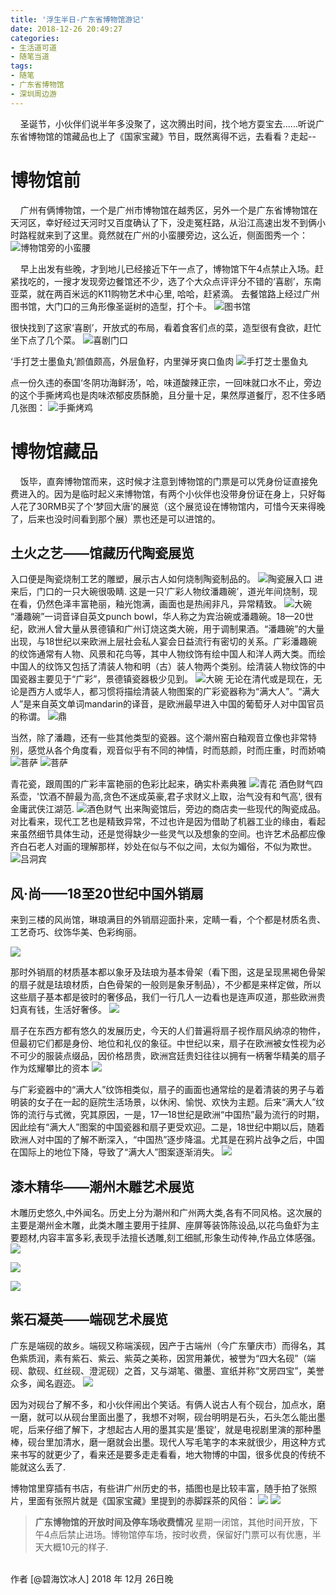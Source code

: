 ```yaml
---
title: '浮生半日-广东省博物馆游记'
date: 2018-12-26 20:49:27
categories:
- 生活道可道
- 随笔当道
tags:
- 随笔
- 广东省博物馆
- 深圳周边游
---
```



&nbsp;&nbsp;&nbsp;&nbsp;圣诞节，小伙伴们说半年多没聚了，这次腾出时间，找个地方耍宝去......听说广东省博物馆的馆藏品也上了《国家宝藏》节目，既然离得不远，去看看？走起--


#  博物馆前

  &nbsp;&nbsp;&nbsp;&nbsp;广州有俩博物馆，一个是广州市博物馆在越秀区，另外一个是广东省博物馆在天河区，幸好经过天河时又百度确认了下，没走冤枉路，从沿江高速出发不到俩小时路程就来到了这里。竟然就在广州的小蛮腰旁边，这么近，侧面图秀一个：
  ![博物馆旁的小蛮腰](https://raw.githubusercontent.com/liruixue/muqiaosite/master/images/life-gz-museum-tour/museum-xiaomanyao.jpg.jpg) 
  
  
&nbsp;&nbsp;&nbsp;&nbsp;早上出发有些晚，才到地儿已经接近下午一点了，博物馆下午4点禁止入场。赶紧找吃的，一搜才发现旁边餐馆还不少，选了个大众点评评分不错的‘喜剧’，东南亚菜，就在两百米远的K11购物艺术中心里, 哈哈，赶紧滴。
去餐馆路上经过广州图书馆，大门口的三角形像圣诞树的造型，打个卡。
  ![图书馆](https://raw.githubusercontent.com/liruixue/muqiaosite/master/images/life-gz-museum-tour/museum-lib.jpg) 

很快找到了这家‘喜剧’，开放式的布局，看着食客们点的菜，造型很有食欲，赶忙坐下点了几个菜。
  ![喜剧门口](https://raw.githubusercontent.com/liruixue/muqiaosite/master/images/life-gz-museum-tour/xiju-logo.jpg) 

‘手打芝士墨鱼丸’颜值颇高，外层鱼籽，内里弹牙爽口鱼肉
  ![手打芝士墨鱼丸](https://raw.githubusercontent.com/liruixue/muqiaosite/master/images/life-gz-museum-tour/xiju-wanzi.jpg) 

点一份久违的泰国‘冬阴功海鲜汤’，哈，味道酸辣正宗，一回味就口水不止，旁边的这个手撕烤鸡也是肉味浓郁皮质酥脆，且分量十足，果然厚道餐厅，忍不住多晒几张图：
  ![手撕烤鸡](https://raw.githubusercontent.com/liruixue/muqiaosite/master/images/life-gz-museum-tour/xiju-chiken.jpg) 


  
  
#  博物馆藏品
  &nbsp;&nbsp;&nbsp;&nbsp;饭毕，直奔博物馆而来，这时候才注意到博物馆的门票是可以凭身份证直接免费进入的。因为是临时起义来博物馆，有两个小伙伴也没带身份证在身上，只好每人花了30RMB买了个‘梦回大唐’的展览（这个展览设在博物馆内，可惜今天来得晚了，后来也没时间看到那个展）票也还是可以进馆的。

##  土火之艺——馆藏历代陶瓷展览
入口便是陶瓷烧制工艺的雕塑，展示古人如何烧制陶瓷制品的。
  ![陶瓷展入口](https://raw.githubusercontent.com/liruixue/muqiaosite/master/images/life-gz-museum-tour/meseum-china-overview.jpg)
进来后，门口的一只大碗很吸睛. 这是一只‘广彩人物纹潘趣碗’，道光年间烧制，现在看，仍然色泽丰富艳丽，釉光饱满，画面也是热闹非凡，异常精致。
![大碗](https://raw.githubusercontent.com/liruixue/muqiaosite/master/images/life-gz-museum-tour/musem-super-bowl.jpg)
“潘趣碗”一词音译自英文punch bowl，华人称之为宾治碗或潘趣碗。18—20世纪，欧洲人曾大量从景德镇和广州订烧这类大碗，用于调制果酒。“潘趣碗”的大量出现，与18世纪以来欧洲上层社会私人宴会日益流行有密切的关系。广彩潘趣碗的纹饰通常有人物、风景和花鸟等，其中人物纹饰有绘中国人和洋人两大类。而绘中国人的纹饰又包括了清装人物和明（古）装人物两个类别。绘清装人物纹饰的中国瓷器主要见于“广彩”，景德镇瓷器极少见到。
![大碗](https://raw.githubusercontent.com/liruixue/muqiaosite/master/images/life-gz-museum-tour/musem-super-bowl2.jpg)
无论在清代或是现在，无论是西方人或华人，都习惯将描绘清装人物图案的广彩瓷器称为“满大人”。“满大人”是来自英文单词mandarin的译音，是欧洲最早进入中国的葡萄牙人对中国官员的称谓。
![鼎](https://raw.githubusercontent.com/liruixue/muqiaosite/master/images/life-gz-museum-tour/museum-panqu.jpg)

当然，除了潘趣，还有一些其他类型的瓷器。这个潮州窑白釉观音立像也非常特别，感觉从各个角度看，观音似乎有不同的神情，时而慈颜，时而庄重，时而娇喃
![菩萨](https://raw.githubusercontent.com/liruixue/muqiaosite/master/images/life-gz-museum-tour/meseum-pusha-ciyan.jpg)
![菩萨](https://raw.githubusercontent.com/liruixue/muqiaosite/master/images/life-gz-museum-tour/meseum-pusha.jpg)

青花瓷，跟周围的广彩丰富艳丽的色彩比起来，确实朴素典雅
![青花](https://raw.githubusercontent.com/liruixue/muqiaosite/master/images/life-gz-museum-tour/museum-qinghua.jpg)
酒色财气四系壶，'饮酒不醉最为高,贪色不迷成英豪,君子求财义上取，治气没有和气高', 很有金庸武侠江湖范.
![酒色财气](https://raw.githubusercontent.com/liruixue/muqiaosite/master/images/life-gz-museum-tour/museum-caiqi.jpg)
出来陶瓷馆后，旁边的商店卖一些现代的陶瓷成品。对比看来，现代工艺也是精致异常，不过也许是因为借助了机器工业的缘由，看起来虽然细节具体生动，还是觉得缺少一些灵气以及想象的空间。也许艺术品都应像齐白石老人对画的理解那样，妙处在似与不似之间，太似为媚俗，不似为欺世。
![吕洞宾](https://raw.githubusercontent.com/liruixue/muqiaosite/master/images/life-gz-museum-tour/museum-shopping.jpg)





##  风·尚——18至20世纪中国外销扇
来到三楼的风尚馆，琳琅满目的外销扇迎面扑来，定睛一看，个个都是材质名贵、工艺奇巧、纹饰华美、色彩绚丽。

![](https://raw.githubusercontent.com/liruixue/muqiaosite/master/images/life-gz-museum-tour/fengshang-fan.jpg)

那时外销扇的材质基本都以象牙及珐琅为基本骨架（看下图，这是呈现黑褐色骨架的扇子就是珐琅材质，白色骨架的一般则是象牙制品），不少都是来样定做，所以这些扇子基本都是彼时的奢侈品，我们一行几人一边看也是连声叹道，那些欧洲贵妇真有钱，生活好奢侈。
![](https://raw.githubusercontent.com/liruixue/muqiaosite/master/images/life-gz-museum-tour/fengshang-falang.jpg)

扇子在东西方都有悠久的发展历史，今天的人们普遍将扇子视作扇风纳凉的物件，但最初它们都是身份、地位和礼仪的象征。中世纪以来，扇子在欧洲被女性视为必不可少的服装点缀品，因价格昂贵，欧洲宫廷贵妇往往以拥有一柄奢华精美的扇子作为炫耀攀比的资本
![](https://raw.githubusercontent.com/liruixue/muqiaosite/master/images/life-gz-museum-tour/fengshang-guifu.jpg)

与广彩瓷器中的“满大人”纹饰相类似，扇子的画面也通常绘的是着清装的男子与着明装的女子在一起的庭院生活场景，以休闲、愉悦、欢快为主题。后来“满大人”纹饰的流行与式微，究其原因，一是，17—18世纪是欧洲“中国热”最为流行的时期，因此绘有“满大人”图案的中国瓷器和扇子更受欢迎。二是，18世纪中期以后，随着欧洲人对中国的了解不断深入，“中国热”逐步降温。尤其是在鸦片战争之后，中国在国际上的地位下降，导致了“满大人”图案逐渐消失。
![](https://raw.githubusercontent.com/liruixue/muqiaosite/master/images/life-gz-museum-tour/fengshang-mandaren.jpg)


##  漆木精华——潮州木雕艺术展览 

木雕历史悠久,中外闻名。历史上分为潮州和广州两大类,各有不同风格。这次展的主要是潮州金木雕，此类木雕主要用于挂屏、座屏等装饰陈设品,以花鸟鱼虾为主要题材,内容丰富多彩,表现手法擅长透雕,刻工细腻,形象生动传神,作品立体感强。
![](https://raw.githubusercontent.com/liruixue/muqiaosite/master/images/life-gz-museum-tour/mudiao-yongqingtang.jpg)

![](https://raw.githubusercontent.com/liruixue/muqiaosite/master/images/life-gz-museum-tour/mudiao-huajia.jpg)

![](https://raw.githubusercontent.com/liruixue/muqiaosite/master/images/life-gz-museum-tour/mudiao-renwu.jpg)



##  紫石凝英——端砚艺术展览 
广东是端砚的故乡。端砚又称端溪砚，因产于古端州（今广东肇庆市）而得名，其色紫质润，素有紫石、紫云、紫英之美称，因赏用兼优，被誉为“四大名砚”（端砚、歙砚、红丝砚、澄泥砚）之首，又与湖笔、徽墨、宣纸并称“文房四宝”，美誉众多，闻名遐迩。
![](https://raw.githubusercontent.com/liruixue/muqiaosite/master/images/life-gz-museum-tour/yantai.jpg)

因为对砚台了解不多，和小伙伴闹出个笑话。有俩人说古人有个砚台，加点水，磨一磨，就可以从砚台里面出墨了，我想不对啊，砚台明明是石头，石头怎么能出墨呢，后来仔细了解下，才想起古人用的墨其实是‘墨锭’，就是电视剧里演的那种墨棒，砚台里加清水，磨一磨就会出墨。现代人写毛笔字的本来就很少，用这种方式来书写的就更少了，看来还是要多走走看看，地大物博的中国，很多优良的传统不能就这么丢了.
 
博物馆里穿插有书店，有些讲广州历史的书，插图也是比较丰富，随手拍了张照片，里面有张照片就是《国家宝藏》里提到的赤脚踩茶的风俗：
 ![](https://raw.githubusercontent.com/liruixue/muqiaosite/master/images/life-gz-museum-tour/guangzhou-history.jpg)
 ![](https://raw.githubusercontent.com/liruixue/muqiaosite/master/images/life-gz-museum-tour/museum-ticket.jpg)

>**广东博物馆的开放时间及停车场收费情况**
星期一闭馆，其他时间开放，下午4点后禁止进场。博物馆停车场，按时收费，保留好门票可以有优惠，半天大概10元的样子.


<br/>
作者 [@碧海饮冰人]    
2018 年 12月 26日晚    



